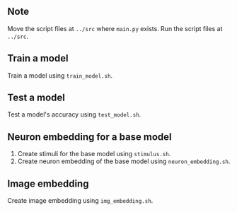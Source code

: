 ## Note
Move the script files at `../src` where `main.py` exists. 
Run the script files at `../src`.

## Train a model
Train a model using `train_model.sh`.

## Test a model
Test a model's accuracy using `test_model.sh`.

## Neuron embedding for a base model
1. Create stimuli for the base model using `stimulus.sh`.
2. Create neuron embedding of the base model using `neuron_embedding.sh`.

## Image embedding
Create image embedding using `img_embedding.sh`.